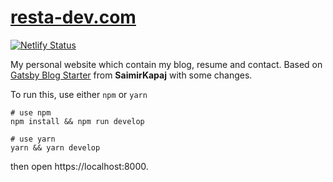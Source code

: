 # [resta-dev.com](https://resta-dev.com/)

[![Netlify Status](https://api.netlify.com/api/v1/badges/b18892e0-ea05-408d-8c35-a29e8339eca4/deploy-status)](https://app.netlify.com/sites/resta-dev/deploys)

My personal website which contain my blog, resume and contact. Based on [Gatsby Blog Starter](https://www.gatsbyjs.com/starters/SaimirKapaj/gatsby-markdown-typescript-personal-website/) from **SaimirKapaj** with some changes.

To run this, use either `npm` or `yarn`

```shell
# use npm
npm install && npm run develop

# use yarn
yarn && yarn develop
```

then open https://localhost:8000.
